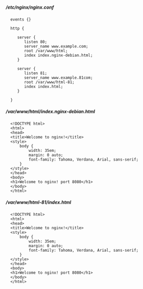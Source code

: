 
##### /etc/nginx/nginx.conf

      events {}

      http {
      
         server {
            listen 80;
            server_name www.example.com;
            root /var/www/html;
            index index.nginx-debian.html;
         }
         
         server {
            listen 81;
            server_name www.example.81com;
            root /var/www/html-81;
            index index.html;
         }
         
      }

##### /var/www/html/index.nginx-debian.html

      <!DOCTYPE html>
      <html>
      <head>
      <title>Welcome to nginx!</title>
      <style>
          body {
              width: 35em;
              margin: 0 auto;
              font-family: Tahoma, Verdana, Arial, sans-serif;
          }
      </style>
      </head>
      <body>
      <h1>Welcome to nginx! port 8080</h1>
      </body>
      </html>

##### /var/www/html-81/index.html

      <!DOCTYPE html>
      <html>
      <head>
      <title>Welcome to nginx!</title>
      <style>
          body {
              width: 35em;
              margin: 0 auto;
              font-family: Tahoma, Verdana, Arial, sans-serif;
          }
      </style>
      </head>
      <body>
      <h1>Welcome to nginx! port 8080</h1>
      </body>
      </html>
